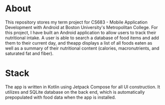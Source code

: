 # About

This repository stores my term project for CS683 - Mobile Application Development with Android at Boston University's Metropolitan College. For this project, I have built an Android application to allow users to track their nutritional intake. A user is able to search a database of food items and add them to their current day, and theapp displays a list of all foods eaten as well as a summary of their nutritional content (calories, macronutrients, and saturated fat and fiber).

# Stack
The app is written in Kotlin using Jetpack Compose for all UI construction. It utilizes and SQLite database on the back end, which is automatically prepopulated with food data when the app is installed.    

